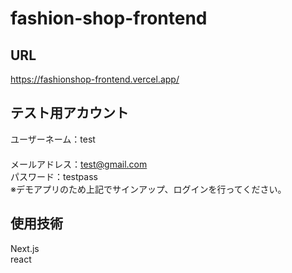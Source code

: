﻿# fashion-shop-frontend
 
 ## URL
 
 https://fashionshop-frontend.vercel.app/
 
 ## テスト用アカウント

ユーザーネーム：test 　　　　　　　　　　　　　　　　　　　　　　　　　　　　　　　　　　　　　　　　　　　　　　　　　　　　　　　　　　　メールアドレス：test@gmail.com  
パスワード：testpass  
※デモアプリのため上記でサインアップ、ログインを行ってください。


## 使用技術

Next.js  
react   
